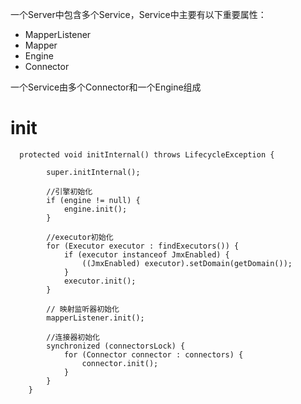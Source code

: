 一个Server中包含多个Service，Service中主要有以下重要属性：
* MapperListener
* Mapper
* Engine
* Connector

一个Service由多个Connector和一个Engine组成
# init
```
  protected void initInternal() throws LifecycleException {

        super.initInternal();

        //引擎初始化
        if (engine != null) {
            engine.init();
        }

        //executor初始化
        for (Executor executor : findExecutors()) {
            if (executor instanceof JmxEnabled) {
                ((JmxEnabled) executor).setDomain(getDomain());
            }
            executor.init();
        }

        // 映射监听器初始化
        mapperListener.init();

        //连接器初始化
        synchronized (connectorsLock) {
            for (Connector connector : connectors) {
                connector.init();
            }
        }
    }
```